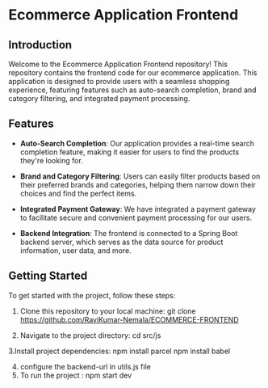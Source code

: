 # Ecommerce Application Frontend

## Introduction

Welcome to the Ecommerce Application Frontend repository! This repository contains the frontend code for our ecommerce application. This application is designed to provide users with a seamless shopping experience, featuring features such as auto-search completion, brand and category filtering, and integrated payment processing.

## Features

- **Auto-Search Completion**: Our application provides a real-time search completion feature, making it easier for users to find the products they're looking for.

- **Brand and Category Filtering**: Users can easily filter products based on their preferred brands and categories, helping them narrow down their choices and find the perfect items.

- **Integrated Payment Gateway**: We have integrated a payment gateway to facilitate secure and convenient payment processing for our users.

- **Backend Integration**: The frontend is connected to a Spring Boot backend server, which serves as the data source for product information, user data, and more.

## Getting Started

To get started with the project, follow these steps:

1. Clone this repository to your local machine:
   git clone https://github.com/RaviKumar-Nemala/ECOMMERCE-FRONTEND
   
3. Navigate to the project directory:
   cd src/js

3.Install project dependencies:
   npm install parcel
   npm install babel

4. configure the backend-url in utils.js file
5. To run the project :
      npm start dev
